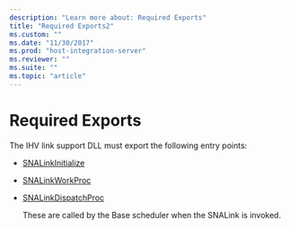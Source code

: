 ```yaml
---
description: "Learn more about: Required Exports"
title: "Required Exports2"
ms.custom: ""
ms.date: "11/30/2017"
ms.prod: "host-integration-server"
ms.reviewer: ""
ms.suite: ""
ms.topic: "article"
---
```

# Required Exports
The IHV link support DLL must export the following entry points:  
  
- [SNALinkInitialize](./snalinkinitialize2.md)  
  
- [SNALinkWorkProc](./snalinkworkproc1.md)  
  
- [SNALinkDispatchProc](./snalinkdispatchproc2.md)  
  
  These are called by the Base scheduler when the SNALink is invoked.
